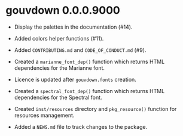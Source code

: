 # gouvdown 0.0.0.9000

* Display the palettes in the documentation (#14).

* Added colors helper functions (#11).

* Added `CONTRIBUTING.md` and `CODE_OF_CONDUCT.md` (#9).

* Created a `marianne_font_dep()` function which returns HTML dependencies for
the Marianne font.

* Licence is updated after `gouvdown.fonts` creation.

* Created a `spectral_font_dep()` function which returns HTML dependencies for
the Spectral font.

* Created `inst/resources` directory and `pkg_resource()` function for 
resources management.

* Added a `NEWS.md` file to track changes to the package.
